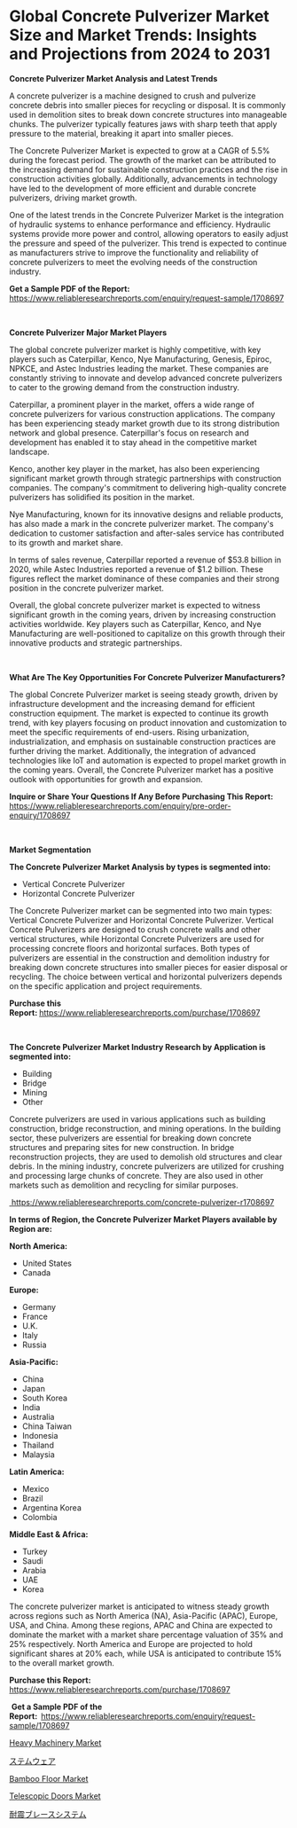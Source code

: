 <p><h1>Global Concrete Pulverizer Market Size and Market Trends: Insights and Projections from 2024 to 2031</h1></p><p><strong>Concrete Pulverizer Market Analysis and Latest Trends</strong></p>
<p><p>A concrete pulverizer is a machine designed to crush and pulverize concrete debris into smaller pieces for recycling or disposal. It is commonly used in demolition sites to break down concrete structures into manageable chunks. The pulverizer typically features jaws with sharp teeth that apply pressure to the material, breaking it apart into smaller pieces.</p><p>The Concrete Pulverizer Market is expected to grow at a CAGR of 5.5% during the forecast period. The growth of the market can be attributed to the increasing demand for sustainable construction practices and the rise in construction activities globally. Additionally, advancements in technology have led to the development of more efficient and durable concrete pulverizers, driving market growth.</p><p>One of the latest trends in the Concrete Pulverizer Market is the integration of hydraulic systems to enhance performance and efficiency. Hydraulic systems provide more power and control, allowing operators to easily adjust the pressure and speed of the pulverizer. This trend is expected to continue as manufacturers strive to improve the functionality and reliability of concrete pulverizers to meet the evolving needs of the construction industry.</p></p>
<p><strong>Get a Sample PDF of the Report:&nbsp;</strong> <a href="https://www.reliableresearchreports.com/enquiry/request-sample/1708697">https://www.reliableresearchreports.com/enquiry/request-sample/1708697</a></p>
<p>&nbsp;</p>
<p><strong>Concrete Pulverizer Major Market Players</strong></p>
<p><p>The global concrete pulverizer market is highly competitive, with key players such as Caterpillar, Kenco, Nye Manufacturing, Genesis, Epiroc, NPKCE, and Astec Industries leading the market. These companies are constantly striving to innovate and develop advanced concrete pulverizers to cater to the growing demand from the construction industry.</p><p>Caterpillar, a prominent player in the market, offers a wide range of concrete pulverizers for various construction applications. The company has been experiencing steady market growth due to its strong distribution network and global presence. Caterpillar's focus on research and development has enabled it to stay ahead in the competitive market landscape.</p><p>Kenco, another key player in the market, has also been experiencing significant market growth through strategic partnerships with construction companies. The company's commitment to delivering high-quality concrete pulverizers has solidified its position in the market.</p><p>Nye Manufacturing, known for its innovative designs and reliable products, has also made a mark in the concrete pulverizer market. The company's dedication to customer satisfaction and after-sales service has contributed to its growth and market share.</p><p>In terms of sales revenue, Caterpillar reported a revenue of $53.8 billion in 2020, while Astec Industries reported a revenue of $1.2 billion. These figures reflect the market dominance of these companies and their strong position in the concrete pulverizer market.</p><p>Overall, the global concrete pulverizer market is expected to witness significant growth in the coming years, driven by increasing construction activities worldwide. Key players such as Caterpillar, Kenco, and Nye Manufacturing are well-positioned to capitalize on this growth through their innovative products and strategic partnerships.</p></p>
<p>&nbsp;</p>
<p><strong>What Are The Key Opportunities For Concrete Pulverizer Manufacturers?</strong></p>
<p><p>The global Concrete Pulverizer market is seeing steady growth, driven by infrastructure development and the increasing demand for efficient construction equipment. The market is expected to continue its growth trend, with key players focusing on product innovation and customization to meet the specific requirements of end-users. Rising urbanization, industrialization, and emphasis on sustainable construction practices are further driving the market. Additionally, the integration of advanced technologies like IoT and automation is expected to propel market growth in the coming years. Overall, the Concrete Pulverizer market has a positive outlook with opportunities for growth and expansion.</p></p>
<p><strong>Inquire or Share Your Questions If Any Before Purchasing This Report:</strong> <a href="https://www.reliableresearchreports.com/enquiry/pre-order-enquiry/1708697">https://www.reliableresearchreports.com/enquiry/pre-order-enquiry/1708697</a></p>
<p>&nbsp;</p>
<p><strong>Market Segmentation</strong></p>
<p><strong>The Concrete Pulverizer Market Analysis by types is segmented into:</strong></p>
<p><ul><li>Vertical Concrete Pulverizer</li><li>Horizontal Concrete Pulverizer</li></ul></p>
<p><p>The Concrete Pulverizer market can be segmented into two main types: Vertical Concrete Pulverizer and Horizontal Concrete Pulverizer. Vertical Concrete Pulverizers are designed to crush concrete walls and other vertical structures, while Horizontal Concrete Pulverizers are used for processing concrete floors and horizontal surfaces. Both types of pulverizers are essential in the construction and demolition industry for breaking down concrete structures into smaller pieces for easier disposal or recycling. The choice between vertical and horizontal pulverizers depends on the specific application and project requirements.</p></p>
<p><strong>Purchase this Report:&nbsp;</strong><a href="https://www.reliableresearchreports.com/purchase/1708697">https://www.reliableresearchreports.com/purchase/1708697</a></p>
<p>&nbsp;</p>
<p><strong>The Concrete Pulverizer Market Industry Research by Application is segmented into:</strong></p>
<p><ul><li>Building</li><li>Bridge</li><li>Mining</li><li>Other</li></ul></p>
<p><p>Concrete pulverizers are used in various applications such as building construction, bridge reconstruction, and mining operations. In the building sector, these pulverizers are essential for breaking down concrete structures and preparing sites for new construction. In bridge reconstruction projects, they are used to demolish old structures and clear debris. In the mining industry, concrete pulverizers are utilized for crushing and processing large chunks of concrete. They are also used in other markets such as demolition and recycling for similar purposes.</p></p>
<p><a href="https://www.reliableresearchreports.com/concrete-pulverizer-r1708697">&nbsp;https://www.reliableresearchreports.com/concrete-pulverizer-r1708697</a></p>
<p><strong>In terms of Region, the Concrete Pulverizer Market Players available by Region are:</strong></p>
<p>
    <p> <strong> North America: </strong>
        <ul>
            <li>United States</li>
            <li>Canada</li>
        </ul>
        </p> 
    <p> <strong> Europe: </strong>
        <ul>
            <li>Germany</li>
            <li>France</li>
            <li>U.K.</li>
            <li>Italy</li>
            <li>Russia</li>
        </ul>
        </p> 
    <p> <strong> Asia-Pacific: </strong>
        <ul>
            <li>China</li>
            <li>Japan</li>
            <li>South Korea</li>
            <li>India</li>
            <li>Australia</li>
            <li>China Taiwan</li>
            <li>Indonesia</li>
            <li>Thailand</li>
            <li>Malaysia</li>
        </ul>
        </p> 
    <p> <strong> Latin America: </strong>
        <ul>
            <li>Mexico</li>
            <li>Brazil</li>
            <li>Argentina Korea</li>
            <li>Colombia</li>
        </ul>
        </p> 
    <p> <strong> Middle East & Africa: </strong>
        <ul>
            <li>Turkey</li>
            <li>Saudi</li>
            <li>Arabia</li>
            <li>UAE</li>
            <li>Korea</li>
        </ul>
    </p>
    </p>
<p><p>The concrete pulverizer market is anticipated to witness steady growth across regions such as North America (NA), Asia-Pacific (APAC), Europe, USA, and China. Among these regions, APAC and China are expected to dominate the market with a market share percentage valuation of 35% and 25% respectively. North America and Europe are projected to hold significant shares at 20% each, while USA is anticipated to contribute 15% to the overall market growth.</p></p>
<p><strong>Purchase this Report: </strong><a href="https://www.reliableresearchreports.com/purchase/1708697">https://www.reliableresearchreports.com/purchase/1708697</a></p>
<p>&nbsp;<strong>Get a Sample PDF of the Report:&nbsp;&nbsp;</strong><a href="https://www.reliableresearchreports.com/enquiry/request-sample/1708697">https://www.reliableresearchreports.com/enquiry/request-sample/1708697</a></p>
<p><strong></strong></p>
<p><p><a href="https://issuu.com/reportprime-2/docs/heavy-machinery-market-size-2030.pptx">Heavy Machinery Market</a></p><p><a href="https://github.com/EmoryYundt1935/Market-Research-Report-List-1/blob/main/542441833289.md">ステムウェア</a></p><p><a href="https://issuu.com/reportprime-2/docs/bamboo-floor-market-size-2030.pptx">Bamboo Floor Market</a></p><p><a href="https://github.com/NorbertYates/Market-Research-Report-List-4/blob/main/telescopic-doors-market.md">Telescopic Doors Market</a></p><p><a href="https://github.com/mcbeesbxa270/Market-Research-Report-List-1/blob/main/371728933288.md">耐震ブレースシステム</a></p></p>